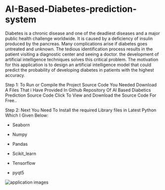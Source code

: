 # AI-Based-Diabetes-prediction-system

Diabetes is a chronic disease and one of the deadliest diseases and a major public health challenge worldwide. It is caused by a deficiency of insulin produced by the pancreas. Many complications arise if diabetes goes untreated and unknown. The tedious identification process results in the patient visiting a diagnostic center and seeing a doctor. the development of artificial intelligence techniques solves this critical problem. The motivation for this application is to design an artificial intelligence model that could predict the probability of developing diabetes in patients with the highest accuracy.

Step 1:
To Run or Compile the Project Source Code You Needed Download A Files That i Have Provided In Github Repository Of AI Based Diabetics Prediction Source Code Click To View and Download the Source Code For Free..

Step 2:
Next You Need To Install the required Library files in Latest Python Which I Given Below:

* Seaborn

* Numpy
  
* Pandas
  
* Scikit_learn
  
* Tensorflow
  
* pyqt5


![application images](https://github.com/Thangeswaran04/AI-Based-Diabetes-prediction-system/assets/139856174/b306276c-36d2-4b2e-9525-aa4091209421)
